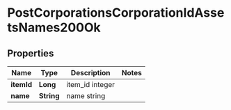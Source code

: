 
# PostCorporationsCorporationIdAssetsNames200Ok

## Properties
Name | Type | Description | Notes
------------ | ------------- | ------------- | -------------
**itemId** | **Long** | item_id integer | 
**name** | **String** | name string | 




